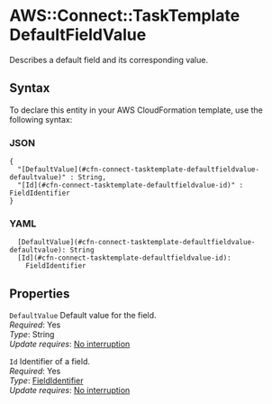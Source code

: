 # AWS::Connect::TaskTemplate DefaultFieldValue<a name="aws-properties-connect-tasktemplate-defaultfieldvalue"></a>

Describes a default field and its corresponding value\.

## Syntax<a name="aws-properties-connect-tasktemplate-defaultfieldvalue-syntax"></a>

To declare this entity in your AWS CloudFormation template, use the following syntax:

### JSON<a name="aws-properties-connect-tasktemplate-defaultfieldvalue-syntax.json"></a>

```
{
  "[DefaultValue](#cfn-connect-tasktemplate-defaultfieldvalue-defaultvalue)" : String,
  "[Id](#cfn-connect-tasktemplate-defaultfieldvalue-id)" : FieldIdentifier
}
```

### YAML<a name="aws-properties-connect-tasktemplate-defaultfieldvalue-syntax.yaml"></a>

```
  [DefaultValue](#cfn-connect-tasktemplate-defaultfieldvalue-defaultvalue): String
  [Id](#cfn-connect-tasktemplate-defaultfieldvalue-id):
    FieldIdentifier
```

## Properties<a name="aws-properties-connect-tasktemplate-defaultfieldvalue-properties"></a>

`DefaultValue` <a name="cfn-connect-tasktemplate-defaultfieldvalue-defaultvalue"></a>
Default value for the field\.  
_Required_: Yes  
_Type_: String  
_Update requires_: [No interruption](https://docs.aws.amazon.com/AWSCloudFormation/latest/UserGuide/using-cfn-updating-stacks-update-behaviors.html#update-no-interrupt)

`Id` <a name="cfn-connect-tasktemplate-defaultfieldvalue-id"></a>
Identifier of a field\.  
_Required_: Yes  
_Type_: [FieldIdentifier](aws-properties-connect-tasktemplate-fieldidentifier.md)  
_Update requires_: [No interruption](https://docs.aws.amazon.com/AWSCloudFormation/latest/UserGuide/using-cfn-updating-stacks-update-behaviors.html#update-no-interrupt)
